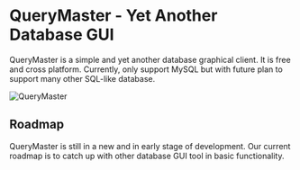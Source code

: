 # QueryMaster - Yet Another Database GUI

QueryMaster is a simple and yet another database graphical client. It is free and cross platform. Currently, only support MySQL but with future plan to support many other SQL-like database.


![QueryMaster](https://raw.githubusercontent.com/invisal/query-master/master/docs/screenshot/screenshot1.png)

## Roadmap

QueryMaster is still in a new and in early stage of development. Our current roadmap is to catch up with other database GUI tool in basic functionality.